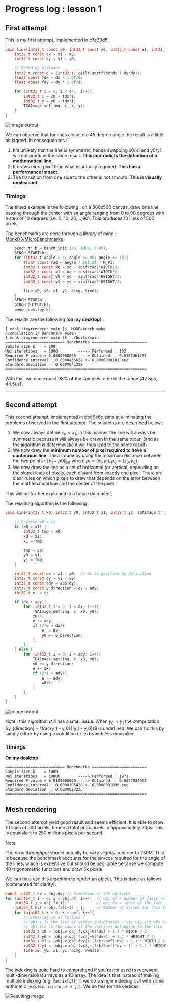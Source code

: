# Progress log : lesson 1

## First attempt

This is my first attempt, implemented in [c7a33d5](https://github.com/MonkD3/tinyrenderer/commit/c7a33d5204b503130a88b0be0aa0b02d2351c9a0).

```c
void line(int32_t const x0, int32_t const y0, int32_t const x1, int32_t const y1, TGAImage_t* img, TGAColor_t const * c){
    int32_t const dx = x1 - x0;
    int32_t const dy = y1 - y0;

    // Round up distance
    int32_t const d = (int32_t) ceilf(sqrtf(dx*dx + dy*dy));
    float const fdx = dx * 1.0f/d;
    float const fdy = dy * 1.0f/d;

    for (int32_t i = 0; i < d+1; i++){
        int32_t x = x0 + fdx*i;
        int32_t y = y0 + fdy*i;
        TGAImage_set(img, c, x, y);
    }
}
```
![Image output](./assets/000_lines.tga)

We can observe that for lines close to a 45 degree angle the result is a little bit jagged. In consequences :

1. It's unlikely that the line is symmetric, hence swapping x0/x1 and y0/y1 will not produce the same result. **This contradicts the definition of a mathematical line.**
2. It draws more pixel than what is actually required. **This has a performance impact.**
3. The transition from one side to the other is not smooth. **This is visually unpleasant**

### Timings

The timed example is the following : on a 500x500 canvas, draw one line passing through the center with an angle ranging from 0 to 90 degrees with a step of 10 degrees (i.e. 0, 10, 20,...,90). This produces 10 lines of 500 pixels.

The benchmarks are done through a library of mine : [MonkD3/MicroBenchmarks](https://github.com/MonkD3/MicroBenchmarks)

```c 
    bench_t* b = bench_init(100, 1000, 0.05);
    BENCH_START(b);
    for (int32_t angle = 0; angle <= 90; angle += 10){
        float const rad = angle / 180.0f * M_PI;
        int32_t const x0 = xc - cosf(rad)*WIDTH/2;
        int32_t const x1 = xc + cosf(rad)*WIDTH/2;
        int32_t const y0 = yc - sinf(rad)*HEIGHT/2;
        int32_t const y1 = yc + sinf(rad)*HEIGHT/2;

        line(x0, y0, x1, y1, &img, &red);
    }
    BENCH_STOP(b);
    BENCH_OUTPUT(b);
    bench_destroy(b);
```

The results are the following (**on my desktop**) :
```console
[ monk tinyrenderer main ]$  MODE=bench make
<compilation in benchmark mode>
[ monk tinyrenderer main ]$  ./build/main
========================== Benchmarks ========================
Sample size k    = 100
Max iterations   = 1000         ----> Performed : 102
Required P-value = 0.0500000000 ----> Obtained  : 0.0187361751
Confidence interval : 0.0000436628 +- 0.0000008181 sec
Standard deviation  : 0.0000041229
==============================================================
```

With this, we can expect 98% of the samples to be in the range $[42.8µs, 44.5µs]$

---

## Second attempt 

This second attempt, implemented in [bbd6e6c](https://github.com/MonkD3/tinyrenderer/commit/bbd6e6cef1580f9b717a94e23c01986fa37ad455) aims at eliminating the problems observed in the first attempt. The solutions are described below :

1. We now always define $x_0 < x_1$, in this manner the line will always be symmetric because it will always be drawn in the same order. (and as the algorithm is deterministic it will thus lead to the same result)
2. We now draw the **minimum number of pixel required to have a continuous line**. This is done by using the maximum distance between the two points : $\| p_1 - p0 \|_\inf$ where $p_1 = (x_1, y_1), p_0 = (x_0, y_0)$.
3. We now draw the line as a set of horizontal (or vertical, depending on the slope) lines of pixels, each distant from exactly one pixel. There are clear rules on which pixels to draw that depends on the error between the mathematical line and the center of the pixel.

This will be further explained in a future document.

The resulting algorithm is the following :

```c 
void line(int32_t x0, int32_t y0, int32_t x1, int32_t y1, TGAImage_t* img, TGAColor_t const * c){

    // Enforce x0 < x1 
    if (x0 > x1) {
        int32_t tmp = x0;
        x0 = x1;
        x1 = tmp;

        tmp = y0;
        y0 = y1;
        y1 = tmp;
    }

    int32_t const dx = x1 - x0;  // dx is positive by definition
    int32_t const dy = y1 - y0;
    int32_t const ady = abs(dy);
    int32_t const y_direction = dy / ady;
    int32_t e  = 0;

    if (dx > ady){
        for (int32_t i = 0; i < dx; i++){
            TGAImage_set(img, c, x0, y0);
            x0++;
            e += ady;
            if (2*e > dx){
                e -= dx;
                y0 += y_direction;
            }
        }
    } else {
        for (int32_t i = 0; i < ady; i++){
            TGAImage_set(img, c, x0, y0);
            y0 += y_direction;
            e += dx;
            if (2*e > ady){
                e -= ady;
                x0++;
            }
        }
    }
}
```
![Image output](./assets/001_lines.tga)

Note : this algorithm still has a small issue. When $y_0 = y_1$ the computation $y_{direction} = \frac{y_1 - y_0}{|y_1 - y_0|}$ is undefined. We can fix this by simply either by using a condition or its branchless equivalent.

### Timings 

**On my desktop**

```
========================== Benchmarks ========================
Sample size k    = 1000
Max iterations   = 10000        ----> Performed : 1971
Required P-value = 0.0100000000 ----> Obtained  : 0.0097034992
Confidence interval : 0.0000195420 +- 0.0000001896 sec
Standard deviation  : 0.0000023235
==============================================================
```

## Mesh rendering 

The second attempt yield good result and seems efficient. It is able to draw 10 lines of 500 pixels, hence a total of 5k pixels in approximately 20µs. This is equivalent to 250 millions pixels per second. 

> [!NOTE] 
> The *pixel throughput* should actually be *very slightly* superior to 250M. This is because the benchmark accounts for the sin/cos required for the angle of the lines, which is expensive but should be negligible because we compute 40 trigonometric functions and draw 5k pixels

We can thus use this algorithm to render an object. This is done as follows (commented for clarity):

```c 
const int32_t dv = obj.dv; // Dimension of the vertices
for (uint64_t i = 0; i < obj.nf; i++){  // obj.nf = number of faces (=triangles in this case)
    uint64_t j = obj.fx[i];             // obj.fx = index of the face
    uint64_t nvf = obj.fx[i+1] - j;     // Number of vertex for this face (=3 for triangles)
    for (uint64_t k = 0; k < nvf; k++){
        // Indexing is as follows :
        // obj.v is the list of vertex coordinates : v1x v1y v1z v2x v2y v2z ...
        // obj.fvx is the index of the vertices belonging to the face
        int32_t x0 = (obj.v[obj.fvx[j+k]*dv] + 1.) * WIDTH / 2;
        int32_t y0 = (obj.v[obj.fvx[j+k]*dv+1] + 1.) * HEIGHT / 2;
        int32_t x1 = (obj.v[obj.fvx[j+(1+k)%nvf]*dv] + 1.) * WIDTH / 2;
        int32_t y1 = (obj.v[obj.fvx[j+(1+k)%nvf]*dv + 1] + 1.) * HEIGHT / 2;
        line(x0, y0, x1, y1, &img, &white);
    }
}
```

The indexing is quite hard to comprehend if you're not used to represent multi-dimensional arrays as a 1D array. The idea is that instead of making multiple indexing (e.g. `Matrix[i][j]`) we do a single indexing call with some arithmetic (e.g. `Matrix[i*ncol + j]`). We do this for the vertices.

![Resulting image](./assets/002_african_head_2D_render.tga)
